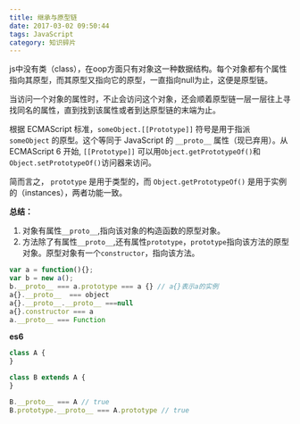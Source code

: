 ```yaml
---
title: 继承与原型链
date: 2017-03-02 09:50:44
tags: JavaScript
category: 知识碎片
---
```

js中没有类（class），在oop方面只有对象这一种数据结构。每个对象都有个属性指向其原型，而其原型又指向它的原型，一直指向null为止，这便是原型链。

当访问一个对象的属性时，不止会访问这个对象，还会顺着原型链一层一层往上寻找同名的属性，直到找到该属性或者到达原型链的末端为止。<!--more-->

根据 ECMAScript 标准，`someObject.[[Prototype]]` 符号是用于指派 `someObject` 的原型。这个等同于 JavaScript 的 `__proto__`  属性（现已弃用）。从 ECMAScript 6 开始, `[[Prototype]]` 可以用`Object.getPrototypeOf()`和`Object.setPrototypeOf()`访问器来访问。

简而言之， `prototype` 是用于类型的，而 `Object.getPrototypeOf()` 是用于实例的（instances），两者功能一致。

**总结：**
1. 对象有属性`__proto__`,指向该对象的构造函数的原型对象。  
2. 方法除了有属性`__proto__`,还有属性`prototype`，`prototype`指向该方法的原型对象。原型对象有一个`constructor`，指向该方法。

```js
var a = function(){};
var b = new a();
b.__proto__ === a.prototype === a {} // a{}表示a的实例
a{}.__proto__  === object
a{}.__proto__.__proto__ ===null
a{}.constructor === a
a.__proto__ === Function
```

**es6**
```js
class A {
}

class B extends A {
}

B.__proto__ === A // true
B.prototype.__proto__ === A.prototype // true
```